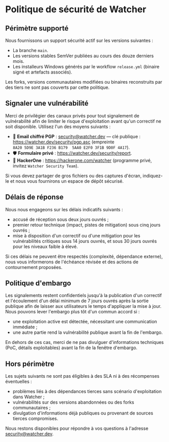 # Politique de sécurité de Watcher

## Périmètre supporté

Nous fournissons un support sécurité actif sur les versions suivantes :

- La branche `main`.
- Les versions stables SemVer publiées au cours des douze derniers mois.
- Les installeurs Windows générés par le workflow `release.yml` (binaire signé et artefacts associés).

Les forks, versions communautaires modifiées ou binaires reconstruits par des tiers ne sont pas couverts par cette politique.

## Signaler une vulnérabilité

Merci de privilégier des canaux privés pour tout signalement de vulnérabilité afin de limiter le risque d'exploitation avant qu'un correctif ne soit disponible. Utilisez l'un des moyens suivants :

- 📧 **Email chiffré PGP** : security@watcher.dev — clé publique : https://watcher.dev/security/pgp.asc (empreinte `8A20 5D9E 3A1B F236 B179  5AA0 E2F0 3F1B 9D0F 4A17`).
- 🛡️ **Formulaire privé** : https://watcher.dev/security/report.
- 🐞 **HackerOne** : https://hackerone.com/watcher (programme privé, invitez `Watcher Security Team`).

Si vous devez partager de gros fichiers ou des captures d'écran, indiquez-le et nous vous fournirons un espace de dépôt sécurisé.

## Délais de réponse

Nous nous engageons sur les délais indicatifs suivants :

- accusé de réception sous deux jours ouvrés ;
- premier retour technique (impact, pistes de mitigation) sous cinq jours ouvrés ;
- mise à disposition d'un correctif ou d'une mitigation pour les vulnérabilités critiques sous 14 jours ouvrés, et sous 30 jours ouvrés pour les niveaux faible à élevé.

Si ces délais ne peuvent être respectés (complexité, dépendance externe), nous vous informerons de l'échéance révisée et des actions de contournement proposées.

## Politique d'embargo

Les signalements restent confidentiels jusqu'à la publication d'un correctif et l'écoulement d'un délai minimum de 7 jours ouvrés après la sortie publique afin de laisser aux utilisateurs le temps d'appliquer la mise à jour. Nous pouvons lever l'embargo plus tôt d'un commun accord si :

- une exploitation active est détectée, nécessitant une communication immédiate ;
- une autre partie rend la vulnérabilité publique avant la fin de l'embargo.

En dehors de ces cas, merci de ne pas divulguer d'informations techniques (PoC, détails exploitables) avant la fin de la fenêtre d'embargo.

## Hors périmètre

Les sujets suivants ne sont pas éligibles à des SLA ni à des récompenses éventuelles :

- problèmes liés à des dépendances tierces sans scénario d'exploitation dans Watcher ;
- vulnérabilités sur des versions abandonnées ou des forks communautaires ;
- divulgation d'informations déjà publiques ou provenant de sources tierces compromises.

Nous restons disponibles pour répondre à vos questions à l'adresse security@watcher.dev.
